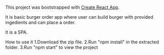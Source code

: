 This project was bootstrapped with [Create React App](https://github.com/facebookincubator/create-react-app).

It is basic burger order app where user can build burger with provided ingedients and can place a order.

It is a SPA.

How to use it
1.Download the zip file.
2.Run "npm install" in the extracted folder.
3.Run "npm start" to view the project
